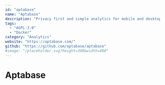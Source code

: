 ```yaml
---
id: "aptabase"
name: "Aptabase"
description: "Privacy first and simple analytics for mobile and desktop apps."
tags:
  - "AGPL-3.0"
  - "Docker"
category: "Analytics"
website: "https://aptabase.com/"
github: "https://github.com/aptabase/aptabase"
#image: "/placeholder.svg?height=300&width=400"
---
```


# Aptabase
